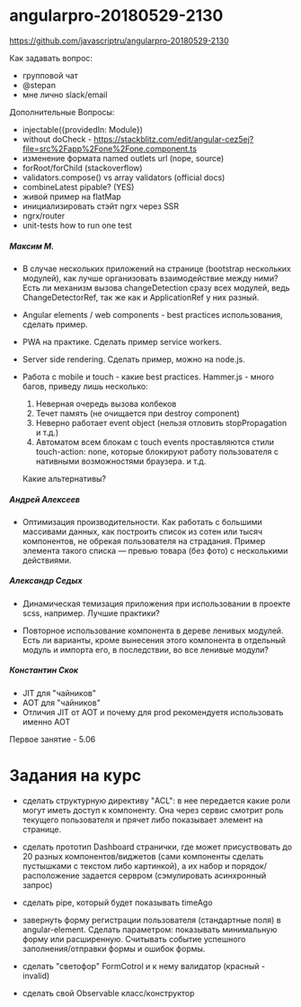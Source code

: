 # angularpro-20180529-2130

https://github.com/javascriptru/angularpro-20180529-2130


Как задавать вопрос:
- групповой чат
- @stepan
- мне лично slack/email


Дополнительные Вопросы:

- injectable({providedIn: Module})
- without doCheck - https://stackblitz.com/edit/angular-cez5ej?file=src%2Fapp%2Fone%2Fone.component.ts
- изменение формата named outlets url (nope, source)
- forRoot/forChild (stackoverflow)
- validators.compose() vs array validators (official docs)
- combineLatest pipable?  (YES)
- живой пример на flatMap
- инициализировать стэйт ngrx через SSR
- ngrx/router
- unit-tests how to run one test

##### Максим М.

- В случае нескольких приложений на странице (bootstrap нескольких модулей), как лучше организовать взаимодействие между ними? Есть ли механизм вызова changeDetection сразу всех модулей, ведь ChangeDetectorRef, так же как и ApplicationRef у них разный.

- Angular elements / web components - best practices использования, сделать пример.

- PWA на практике. Сделать пример service workers.

- Server side rendering. Сделать пример, можно на node.js.

- Работа с mobile и touch - какие best practices. Hammer.js - много багов, приведу лишь несколько:

  1. Неверная очередь вызова колбеков
  2. Течет память (не очищается при destroy component)
  3. Неверно работает event object (нельзя отловить stopPropagation и т.д.)
  4. Автоматом всем блокам с touch events проставляются стили touch-action: none, которые блокируют работу пользователя с нативными возможностями браузера.
  и т.д.

  Какие альтернативы?

##### Андрей Алексеев

- Оптимизация производительности. Как работать с большими массивами данных, как построить список из сотен или тысяч компонентов, не обрекая пользователя на страдания. Пример элемента такого списка — превью товара (без фото) с несколькими действиями.

##### Александр Седых

- Динамическая темизация приложения при использовании в проекте scss, например. Лучшие практики?

- Повторное использование компонента в дереве ленивых модулей. Есть ли варианты, кроме вынесения этого компонента в отдельный модуль и импорта его, в последствии, во все ленивые модули?

##### Константин Скок

- JIT для "чайников"
- AOT для "чайников"
- Отличия JIT от AOT и почему для prod рекомендуетя использовать именно AOT

Первое занятие - 5.06


# Задания на курс
- сделать структурную директиву "ACL": в нее передается какие роли могут иметь доступ к компоненту. Она через сервис смотрит роль текущего пользователя и прячет либо показывает элемент на странице.

- сделать прототип Dashboard странички, где может присуствовать до 20 разных компонентов/виджетов (сами компоненты сделать пустышками с текстом либо картинкой), а их набор и порядок/расположение задается сервром (сэмулировать асинхронный запрос)

- сделать pipe, который будет показывать timeAgo

- завернуть форму регистрации пользователя (стандартные поля) в angular-element. Сделать параметром: показывать минимальную форму или расширенную. Считывать событие успешного заполнения/отправки формы и ошибок формы.

- сделать "светофор" FormCotrol и к нему валидатор (красный - invalid)

- сделать свой Observable класс/конструктор